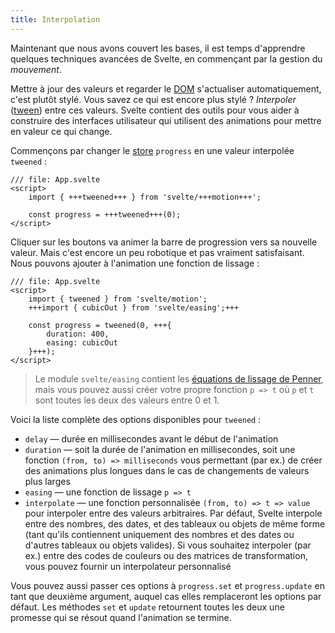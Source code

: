 ```yaml
---
title: Interpolation
---
```


Maintenant que nous avons couvert les bases, il est temps d'apprendre quelques techniques avancées de Svelte, en commençant par la gestion du _mouvement_.

Mettre à jour des valeurs et regarder le <span class="vo">[DOM](PUBLIC_SVELTE_SITE_URL/docs/web#dom)</span> s'actualiser automatiquement, c'est plutôt stylé. Vous savez ce qui est encore plus stylé ? _Interpoler_ (<span class="vo">[tween](PUBLIC_SVELTE_SITE_URL/docs/svelte-motion#tweened)</span>) entre ces valeurs. Svelte contient des outils pour vous aider à construire des interfaces utilisateur qui utilisent des animations pour mettre en valeur ce qui change.

Commençons par changer le <span class="vo">[store](PUBLIC_SVELTE_SITE_URL/docs/sveltejs#store)</span> `progress` en une valeur interpolée `tweened` :

```svelte
/// file: App.svelte
<script>
	import { +++tweened+++ } from 'svelte/+++motion+++';

	const progress = +++tweened+++(0);
</script>
```

Cliquer sur les boutons va animer la barre de progression vers sa nouvelle valeur. Mais c'est encore un peu robotique et pas vraiment satisfaisant. Nous pouvons ajouter à l'animation une fonction de lissage :

```svelte
/// file: App.svelte
<script>
	import { tweened } from 'svelte/motion';
	+++import { cubicOut } from 'svelte/easing';+++

	const progress = tweened(0, +++{
		duration: 400,
		easing: cubicOut
	}+++);
</script>
```

> Le module `svelte/easing` contient les [équations de lissage de Penner](https://web.archive.org/web/20190805215728/http://robertpenner.com/easing/), mais vous pouvez aussi créer votre propre fonction `p => t` où `p` et `t` sont toutes les deux des valeurs entre 0 et 1.

Voici la liste complète des options disponibles pour `tweened` :

* `delay` — durée en millisecondes avant le début de l'animation
* `duration` — soit la durée de l'animation en millisecondes, soit une fonction `(from, to) => milliseconds` vous permettant (par ex.) de créer des animations plus longues dans le cas de changements de valeurs plus larges
* `easing` — une fonction de lissage `p => t`
* `interpolate` — une fonction personnalisée `(from, to) => t => value` pour interpoler entre des valeurs arbitraires. Par défaut, Svelte interpole entre des nombres, des dates, et des tableaux ou objets de même forme (tant qu'ils contiennent uniquement des nombres et des dates ou d'autres tableaux ou objets valides). Si vous souhaitez interpoler (par ex.) entre des codes de couleurs ou des matrices de transformation, vous pouvez fournir un interpolateur personnalisé

Vous pouvez aussi passer ces options à `progress.set` et `progress.update` en tant que deuxième argument, auquel cas elles remplaceront les options par défaut. Les méthodes `set` et `update` retournent toutes les deux une promesse qui se résout quand l'animation se termine.
